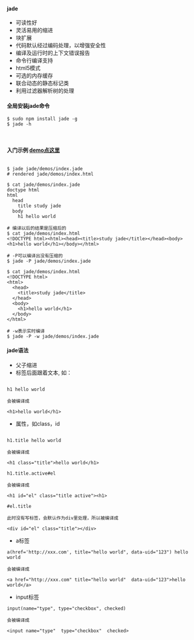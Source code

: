 #### jade
* 可读性好
* 灵活易用的缩进
* 块扩展
* 代码默认经过编码处理，以增强安全性
* 编译及运行时的上下文错误报告
* 命令行编译支持
* html5模式
* 可选的内存缓存
* 联合动态的静态标记类
* 利用过滤器解析树的处理

#### 全局安装jade命令
```
$ sudo npm install jade -g
$ jade -h

```
<br/>

#### 入门示例 [demo点这里](https://github.com/baoendemao/front-end-engineering/tree/master/template/jade/demos)

```

$ jade jade/demos/index.jade
# rendered jade/demos/index.html

$ cat jade/demos/index.jade
doctype html
html
  head
    title study jade
  body
    h1 hello world

# 编译以后的结果是压缩后的
$ cat jade/demos/index.html
<!DOCTYPE html><html><head><title>study jade</title></head><body><h1>hello world</h1></body></html>

# -P可以编译出没有压缩的
$ jade -P jade/demos/index.jade

$ cat jade/demos/index.html
<!DOCTYPE html>
<html>
  <head>
    <title>study jade</title>
  </head>
  <body>
    <h1>hello world</h1>
  </body>
</html>

# -w表示实时编译
$ jade -P -w jade/demos/index.jade
```

#### jade语法
* 父子缩进
* 标签后面跟着文本, 如：

```

h1 hello world

会被编译成

<h1>hello world</h1>

```

* 属性，如class，id

```

h1.title hello world

会被编译成

<h1 class="title">hello world</h1>

```

```
h1.title.active#el 

会被编译成

<h1 id="el" class="title active"><h1>

```

```
#el.title

此时没有写标签，会默认作为div里处理，所以被编译成

<div id="el" class="title"></div>
```

* a标签

```
a(href='http://xxx.com', title="hello world", data-uid="123") hello world

会被编译成

<a href="http://xxx.com" title="hello world"  data-uid="123">hello world</a>

```

* input标签
```
input(name="type", type="checkbox", checked)

会被编译成

<input name="type"  type="checkbox"  checked>

```